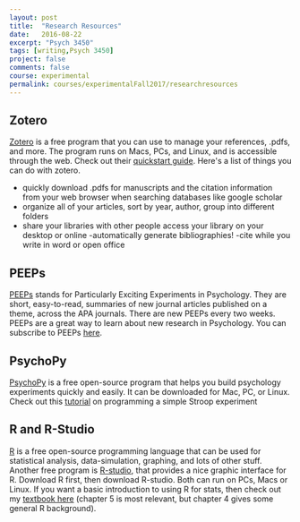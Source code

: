 ```yaml
---
layout: post
title:  "Research Resources"
date:   2016-08-22
excerpt: "Psych 3450"
tags: [writing,Psych 3450]
project: false
comments: false
course: experimental
permalink: courses/experimentalFall2017/researchresources
---
```


## Zotero

[Zotero](https://www.zotero.org) is a free program that you can use to manage your references, .pdfs, and more. The program runs on Macs, PCs, and Linux, and is accessible through the web. Check out their [quickstart guide](https://www.zotero.org/support/quick_start_guide). Here's a list of things you can do with zotero.

- quickly download .pdfs for manuscripts and the citation information from your web browser when searching databases like google scholar
- organize all of your articles, sort by year, author, group into different folders
- share your libraries with other people
access your library on your desktop or online
-automatically generate bibliographies!
-cite while you write in word or open office

## PEEPs

[PEEPs](http://www.apa.org/pubs/highlights/peeps/index.aspx) stands for Particularly Exciting Experiments in Psychology. They are short, easy-to-read, summaries of new journal articles published on a theme, across the APA journals. There are new PEEPs every two weeks. PEEPs are a great way to learn about new research in Psychology. You can subscribe to PEEPs [here](http://paracom.paramountcommunication.com/phase2/survey1/survey.htm?cid=jzmhxq&amp;1370375968).

## PsychoPy

[PsychoPy](http://www.psychopy.org) is a free open-source program that helps you build psychology experiments quickly and easily. It can be downloaded for Mac, PC, or Linux. Check out this [tutorial](https://www.youtube.com/watch?v=VV6qhuQgsiI) on programming a simple Stroop experiment

## R and R-Studio

[R](http://www.r-project.org) is a free open-source programming language that can be used for statistical analysis, data-simulation, graphing, and lots of other stuff. Another free program is [R-studio](http://www.rstudio.com), that provides a nice graphic interface for R. Download R first, then download R-studio. Both can run on PCs, Macs or Linux. If you want a basic introduction to using R for stats, then check out my [textbook here](https://crumplab.github.io/ProgrammingTextbook/) (chapter 5 is most relevant, but chapter 4 gives some general R background).
